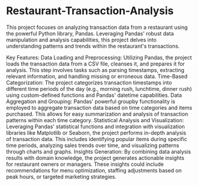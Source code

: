 # Restaurant-Transaction-Analysis
This project focuses on analyzing transaction data from a restaurant using the powerful Python library, Pandas. Leveraging Pandas' robust data manipulation and analysis capabilities, this project delves into understanding patterns and trends within the restaurant's transactions.

Key Features:
Data Loading and Preprocessing: Utilizing Pandas, the project loads the transaction data from a CSV file, cleanses it, and prepares it for analysis. This step involves tasks such as parsing timestamps, extracting relevant information, and handling missing or erroneous data.
Time-Based Categorization: The project categorizes transaction timestamps into different time periods of the day (e.g., morning rush, lunchtime, dinner rush) using custom-defined functions and Pandas' datetime capabilities.
Data Aggregation and Grouping: Pandas' powerful groupby functionality is employed to aggregate transaction data based on time categories and items purchased. This allows for easy summarization and analysis of transaction patterns within each time category.
Statistical Analysis and Visualization: Leveraging Pandas' statistical functions and integration with visualization libraries like Matplotlib or Seaborn, the project performs in-depth analysis of transaction data. This includes identifying popular items during specific time periods, analyzing sales trends over time, and visualizing patterns through charts and graphs.
Insights Generation: By combining data analysis results with domain knowledge, the project generates actionable insights for restaurant owners or managers. These insights could include recommendations for menu optimization, staffing adjustments based on peak hours, or targeted marketing strategies.
